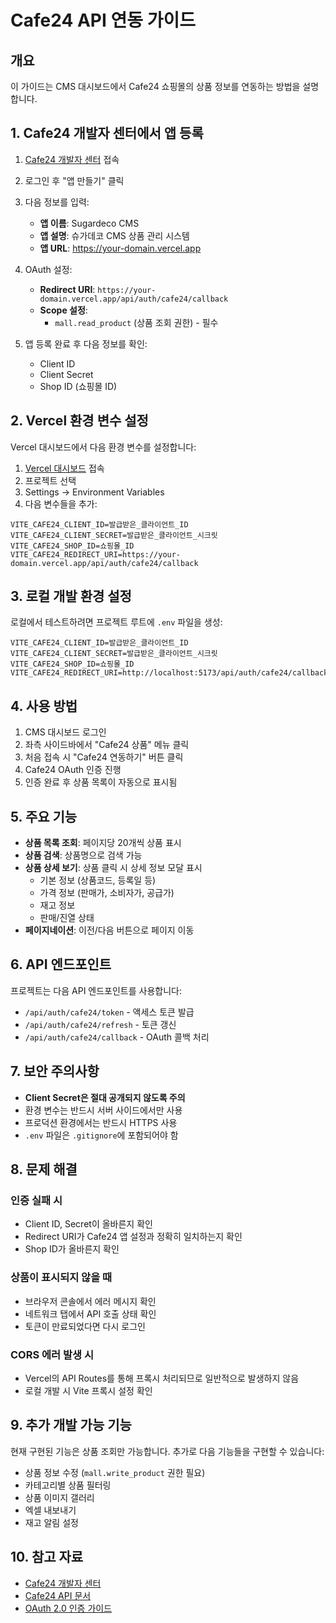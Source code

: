 # Cafe24 API 연동 가이드

## 개요
이 가이드는 CMS 대시보드에서 Cafe24 쇼핑몰의 상품 정보를 연동하는 방법을 설명합니다.

## 1. Cafe24 개발자 센터에서 앱 등록

1. [Cafe24 개발자 센터](https://developers.cafe24.com) 접속
2. 로그인 후 "앱 만들기" 클릭
3. 다음 정보를 입력:
   - **앱 이름**: Sugardeco CMS
   - **앱 설명**: 슈가데코 CMS 상품 관리 시스템
   - **앱 URL**: https://your-domain.vercel.app

4. OAuth 설정:
   - **Redirect URI**: `https://your-domain.vercel.app/api/auth/cafe24/callback`
   - **Scope 설정**: 
     - `mall.read_product` (상품 조회 권한) - 필수

5. 앱 등록 완료 후 다음 정보를 확인:
   - Client ID
   - Client Secret
   - Shop ID (쇼핑몰 ID)

## 2. Vercel 환경 변수 설정

Vercel 대시보드에서 다음 환경 변수를 설정합니다:

1. [Vercel 대시보드](https://vercel.com) 접속
2. 프로젝트 선택
3. Settings → Environment Variables
4. 다음 변수들을 추가:

```
VITE_CAFE24_CLIENT_ID=발급받은_클라이언트_ID
VITE_CAFE24_CLIENT_SECRET=발급받은_클라이언트_시크릿
VITE_CAFE24_SHOP_ID=쇼핑몰_ID
VITE_CAFE24_REDIRECT_URI=https://your-domain.vercel.app/api/auth/cafe24/callback
```

## 3. 로컬 개발 환경 설정

로컬에서 테스트하려면 프로젝트 루트에 `.env` 파일을 생성:

```env
VITE_CAFE24_CLIENT_ID=발급받은_클라이언트_ID
VITE_CAFE24_CLIENT_SECRET=발급받은_클라이언트_시크릿
VITE_CAFE24_SHOP_ID=쇼핑몰_ID
VITE_CAFE24_REDIRECT_URI=http://localhost:5173/api/auth/cafe24/callback
```

## 4. 사용 방법

1. CMS 대시보드 로그인
2. 좌측 사이드바에서 "Cafe24 상품" 메뉴 클릭
3. 처음 접속 시 "Cafe24 연동하기" 버튼 클릭
4. Cafe24 OAuth 인증 진행
5. 인증 완료 후 상품 목록이 자동으로 표시됨

## 5. 주요 기능

- **상품 목록 조회**: 페이지당 20개씩 상품 표시
- **상품 검색**: 상품명으로 검색 가능
- **상품 상세 보기**: 상품 클릭 시 상세 정보 모달 표시
  - 기본 정보 (상품코드, 등록일 등)
  - 가격 정보 (판매가, 소비자가, 공급가)
  - 재고 정보
  - 판매/진열 상태
- **페이지네이션**: 이전/다음 버튼으로 페이지 이동

## 6. API 엔드포인트

프로젝트는 다음 API 엔드포인트를 사용합니다:

- `/api/auth/cafe24/token` - 액세스 토큰 발급
- `/api/auth/cafe24/refresh` - 토큰 갱신
- `/api/auth/cafe24/callback` - OAuth 콜백 처리

## 7. 보안 주의사항

- **Client Secret은 절대 공개되지 않도록 주의**
- 환경 변수는 반드시 서버 사이드에서만 사용
- 프로덕션 환경에서는 반드시 HTTPS 사용
- `.env` 파일은 `.gitignore`에 포함되어야 함

## 8. 문제 해결

### 인증 실패 시
- Client ID, Secret이 올바른지 확인
- Redirect URI가 Cafe24 앱 설정과 정확히 일치하는지 확인
- Shop ID가 올바른지 확인

### 상품이 표시되지 않을 때
- 브라우저 콘솔에서 에러 메시지 확인
- 네트워크 탭에서 API 호출 상태 확인
- 토큰이 만료되었다면 다시 로그인

### CORS 에러 발생 시
- Vercel의 API Routes를 통해 프록시 처리되므로 일반적으로 발생하지 않음
- 로컬 개발 시 Vite 프록시 설정 확인

## 9. 추가 개발 가능 기능

현재 구현된 기능은 상품 조회만 가능합니다. 추가로 다음 기능들을 구현할 수 있습니다:

- 상품 정보 수정 (`mall.write_product` 권한 필요)
- 카테고리별 상품 필터링
- 상품 이미지 갤러리
- 엑셀 내보내기
- 재고 알림 설정

## 10. 참고 자료

- [Cafe24 개발자 센터](https://developers.cafe24.com)
- [Cafe24 API 문서](https://developers.cafe24.com/docs/api/)
- [OAuth 2.0 인증 가이드](https://developers.cafe24.com/docs/api/admin/#oauth)